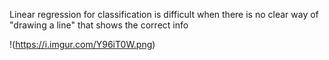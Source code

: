 Linear regression for classification is difficult when there is no clear way of "drawing a line" that shows the correct info

!(https://i.imgur.com/Y96iT0W.png)
